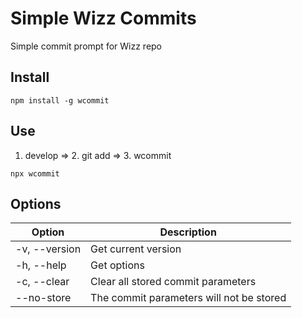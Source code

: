 # Simple Wizz Commits

Simple commit prompt for Wizz repo

## Install

```
npm install -g wcommit
```

## Use

1. develop => 2. git add => 3. wcommit

```
npx wcommit
```

## Options

| Option        | Description                              |
| ------------- | ---------------------------------------- |
| -v, --version | Get current version                      |
| -h, --help    | Get options                              |
| -c, --clear   | Clear all stored commit parameters       |
| --no-store    | The commit parameters will not be stored |
